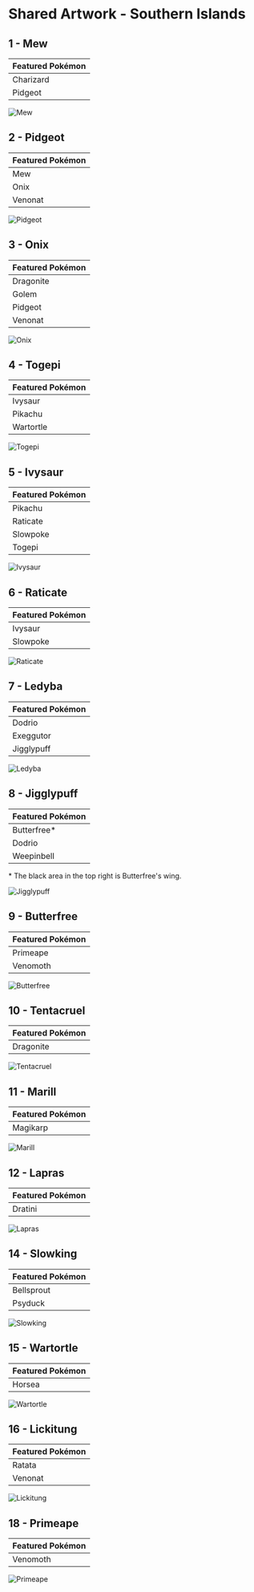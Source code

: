 # Shared Artwork - Southern Islands

## 1 - Mew

|Featured Pokémon|
|:--|
|Charizard
|Pidgeot

![Mew](/images/SharedArtwork/southernislands-1.png)

## 2 - Pidgeot

|Featured Pokémon|
|:--|
|Mew
|Onix
|Venonat

![Pidgeot](/images/SharedArtwork/southernislands-2.png)

## 3 - Onix

|Featured Pokémon|
|:--|
|Dragonite
|Golem
|Pidgeot
|Venonat

![Onix](/images/SharedArtwork/southernislands-3.png)

## 4 - Togepi

|Featured Pokémon|
|:--|
|Ivysaur
|Pikachu
|Wartortle

![Togepi](/images/SharedArtwork/southernislands-4.png)

## 5 - Ivysaur

|Featured Pokémon|
|:--|
|Pikachu
|Raticate
|Slowpoke
|Togepi

![Ivysaur](/images/SharedArtwork/southernislands-5.png)

## 6 - Raticate

|Featured Pokémon|
|:--|
|Ivysaur
|Slowpoke

![Raticate](/images/SharedArtwork/southernislands-6.png)

## 7 - Ledyba

|Featured Pokémon|
|:--|
|Dodrio
|Exeggutor
|Jigglypuff

![Ledyba](/images/SharedArtwork/southernislands-7.png)

## 8 - Jigglypuff

|Featured Pokémon|
|:--|
|Butterfree*
|Dodrio
|Weepinbell

\* The black area in the top right is Butterfree's wing.

![Jigglypuff](/images/SharedArtwork/southernislands-8.png)

## 9 - Butterfree

|Featured Pokémon|
|:--|
|Primeape
|Venomoth

![Butterfree](/images/SharedArtwork/southernislands-9.png)

## 10 - Tentacruel

|Featured Pokémon|
|:--|
|Dragonite

![Tentacruel](/images/SharedArtwork/southernislands-10.png)

## 11 - Marill

|Featured Pokémon|
|:--|
|Magikarp

![Marill](/images/SharedArtwork/southernislands-11.png)

## 12 - Lapras

|Featured Pokémon|
|:--|
|Dratini

![Lapras](/images/SharedArtwork/southernislands-12.png)

## 14 - Slowking

|Featured Pokémon|
|:--|
|Bellsprout
|Psyduck

![Slowking](/images/SharedArtwork/southernislands-14.png)

## 15 - Wartortle

|Featured Pokémon|
|:--|
|Horsea

![Wartortle](/images/SharedArtwork/southernislands-15.png)

## 16 - Lickitung

|Featured Pokémon|
|:--|
|Ratata
|Venonat

![Lickitung](/images/SharedArtwork/southernislands-16.png)

## 18 - Primeape

|Featured Pokémon|
|:--|
|Venomoth

![Primeape](/images/SharedArtwork/southernislands-18.png)
